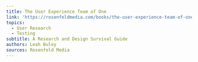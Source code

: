 ```yaml
---
title: The User Experience Team of One
link: 'https://rosenfeldmedia.com/books/the-user-experience-team-of-one/'
topics:
  - User Research
  - Testing
subtitle: A Research and Design Survival Guide
authors: Leah Buley
sources: Rosenfeld Media
---
```


